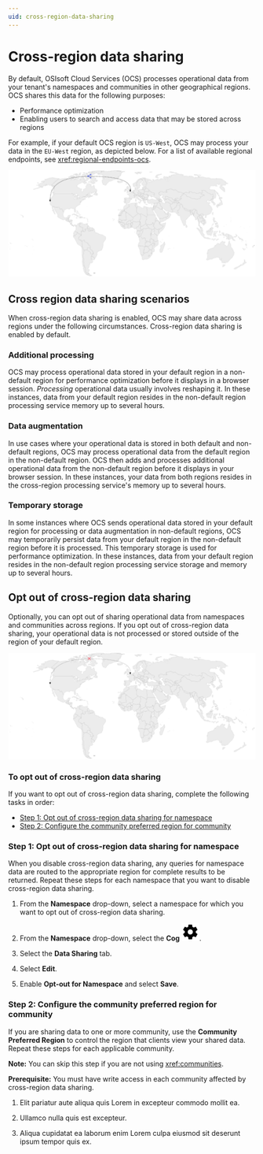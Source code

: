 ```yaml
---
uid: cross-region-data-sharing
---
```


# Cross-region data sharing

By default, OSIsoft Cloud Services (OCS) processes operational data from your tenant's namespaces and communities in other geographical regions. OCS shares this data for the following purposes:

- Performance optimization 
- Enabling users to search and access data that may be stored across regions

For example, if your default OCS region is `US-West`, OCS may process your data in the `EU-West` region, as depicted below. For a list of available regional endpoints, see <xref:regional-endpoints-ocs>.

![Cross-region data sharing enabled](./_images/cross-region-data-sharing.drawio.svg)

## Cross region data sharing scenarios

When cross-region data sharing is enabled, OCS may share data across regions under the following circumstances. Cross-region data sharing is enabled by default.

### Additional processing

OCS may process operational data stored in your default region in a non-default region for performance optimization before it displays in a browser session. _Processing_ operational data usually involves reshaping it. In these instances, data from your default region resides in the non-default region processing service memory up to several hours. 

### Data augmentation

In use cases where your operational data is stored in both default and non-default regions, OCS may process operational data from the default region in the non-default region. OCS then adds and processes additional operational data from the non-default region before it displays in your browser session. In these instances, your data from both regions resides in the cross-region processing service's memory up to several hours.

### Temporary storage

In some instances where OCS sends operational data stored in your default region for processing or data augmentation in non-default regions, OCS may temporarily persist data from your default region in the non-default region before it is processed. This temporary storage is used for performance optimization. In these instances, data from your default region resides in the non-default region processing service storage and memory up to several hours.

## Opt out of cross-region data sharing

Optionally, you can opt out of sharing operational data from namespaces and communities across regions. If you opt out of cross-region data sharing, your operational data is not processed or stored outside of the region of your default region.

![Cross-region data sharing disabled](./_images/cross-region-data-sharing-disabled.drawio.svg)

### To opt out of cross-region data sharing

If you want to opt out of cross-region data sharing, complete the following tasks in order:

- [Step 1: Opt out of cross-region data sharing for namespace](#step-1-opt-out-of-cross-region-data-sharing-for-namespace)
- [Step 2: Configure the community preferred region for community](#step-2-configure-the-community-preferred-region-for-community)

### Step 1: Opt out of cross-region data sharing for namespace

When you disable cross-region data sharing, any queries for namespace data are routed to the appropriate region for complete results to be returned. Repeat these steps for each namespace that you want to disable cross-region data sharing.

1. From the **Namespace** drop-down, select a namespace for which you want to opt out of cross-region data sharing. 

1. From the **Namespace** drop-down, select the **Cog** ![Cog](./_icons/default/cog.svg).

1. Select the **Data Sharing** tab.

1. Select **Edit**.

1. Enable **Opt-out for Namespace** and select **Save**.

### Step 2: Configure the community preferred region for community

If you are sharing data to one or more community, use the **Community Preferred Region** to control the region that clients view your shared data. Repeat these steps for each applicable community.

**Note:** You can skip this step if you are not using <xref:communities>.

**Prerequisite:** You must have write access in each community affected by cross-region data sharing.

<!-- TODO: complete task -->

1. Elit pariatur aute aliqua quis Lorem in excepteur commodo mollit ea.

1. Ullamco nulla quis est excepteur.

1. Aliqua cupidatat ea laborum enim Lorem culpa eiusmod sit deserunt ipsum tempor quis ex.